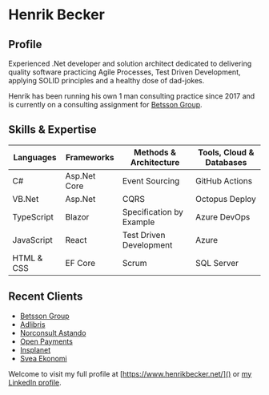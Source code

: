 # Henrik Becker

## Profile
Experienced .Net developer and solution architect dedicated to delivering quality software practicing Agile Processes, Test Driven Development, applying SOLID principles and a healthy dose of dad-jokes.

Henrik has been running his own 1 man consulting practice since 2017 and is currently on a consulting assignment for [Betsson Group](https://www.betssongroup.com/).

## Skills & Expertise

| Languages     | Frameworks    | Methods & Architecture    | Tools, Cloud & Databases  |
| -             | -             | -                         | -                         |
| C#            | Asp.Net Core  | Event Sourcing            | GitHub Actions            |         
| VB.Net        | Asp.Net       | CQRS                      | Octopus Deploy            |
| TypeScript    | Blazor        | Specification by Example  | Azure DevOps              |
| JavaScript    | React         | Test Driven Development   | Azure                     |
| HTML & CSS    | EF Core       | Scrum                     | SQL Server                |

## Recent Clients
* [Betsson Group](https://www.betssongroup.com/)
* [Adlibris](https://www.adlibris.com)
* [Norconsult Astando](https://www.norconsultastando.se)
* [Open Payments](https://openpayments.io)
* [Insplanet](https://www.inplanet.com)
* [Svea Ekonomi](https://www.svea.com )

Welcome to visit my full profile at [https://www.henrikbecker.net/]() or [my LinkedIn profile](https://www.linkedin.com/prettygoodprogrammer).
